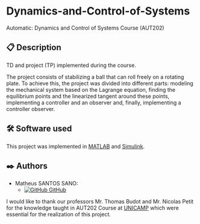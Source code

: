 # Dynamics-and-Control-of-Systems
Automatic: Dynamics and Control of Systems Course (AUT202)

## 📋 Description
TD and project (TP) implemented during the course.

The project consists of stabilizing a ball that can roll freely on a rotating plate. To achieve this, the project was divided into different parts: modeling the mechanical system based on the Lagrange equation, finding the equilibrium points and the linearized tangent around these points, implementing a controller and an observer and, finally, implementing a controller observer.

## 🛠️ Software used

This project was implemented in [MATLAB](https://www.mathworks.com/products/matlab.html) and [Simulink](https://www.mathworks.com/products/simulink.html).

## ✒️ Authors

- Matheus SANTOS SANO:
    - [![GitHub](https://i.stack.imgur.com/tskMh.png) GitHub](https://github.com/matsano)

I would like to thank our professors Mr. Thomas Budot and Mr. Nicolas Petit for the knowledge taught in AUT202 Course at [UNICAMP](https://www.ensta-paris.fr/) which were essential for the realization of this project.
